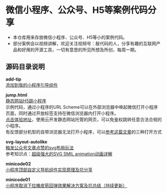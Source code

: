 
# 微信小程序、公众号、H5等案例代码分享
- 本仓库用来存放微信小程序、公众号、H5等小的案例代码。
- 部分案例会以视频讲解，欢迎关注视频号：敲代码的人，分享有趣的互联网产品和好用的开源工具，一切有意思的所见所想及所创，每周一期。


## 源码目录说明

**add-tip**   
[添加到我的小程序引导组件](https://developers.weixin.qq.com/community/develop/article/doc/000c8aa5ca81f8d929db82e6158c13)

**jump.html**    
[静态网站H5跳小程序](https://developers.weixin.qq.com/community/develop/article/doc/000c4af4d70330ce498b5149a53413)     
示例代码，通过小程序的URL Scheme可以在外部浏览器中唤起微信打开小程序页面，同时通过开放标签支持在微信浏览器内打开小程序。  
[点击体验地址](https://focusnow-0ggaco3y828a369d-1253255428.tcloudbaseapp.com/jump.html)，使用云开发静态网站托管的网页，可以免鉴权跳转任意合法合规的小程序。  
有反馈部分机型的自带浏览器无法打开小程序，可以[参考这篇文章](https://developers.weixin.qq.com/community/develop/article/doc/0002066b418608900f8b185685b413)的三种打开方式

**svg-layout-autolike**    
[触发公众号文章点赞的svg布局玩法](https://mp.weixin.qq.com/s/E1rZGW4g_Tyf7ujuhoG1VA)     
参考知识点：[超级强大的SVG SMIL animation动画详解](https://www.zhangxinxu.com/wordpress/2014/08/so-powerful-svg-smil-animation/comment-page-2/)


**minicode02**    
[小程序顶部自定义导航组件实现原理及坑分享](https://developers.weixin.qq.com/community/develop/article/doc/00048e5ed784b037b959757385b413)


**minicode01**    
[小程序取消下拉橡皮筋回弹效果解决方案及坑总结（持续更新）](https://developers.weixin.qq.com/community/develop/article/doc/000c4e2e3446e8243739e441051013)

